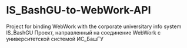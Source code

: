 # IS_BashGU-to-WebWork-API
Project for binding WebWork with the corporate universitary info system IS_BashGU
Проект, направленный на соединение WebWork с университетской системой ИС_БашГУ
